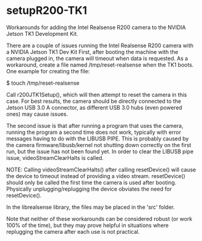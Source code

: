 # setupR200-TK1
Workarounds for adding the Intel Realsense R200 camera to the NVIDIA Jetson TK1 Development Kit.


There are a couple of issues running the Intel Realsense R200 camera with a NVIDIA Jetson TK1 Dev Kit
First, after booting the machine with the camera plugged in, the camera will timeout when data is requested.
As a workaround, create a file named /tmp/reset-realsense when the TK1 boots. One example for creating the file:

$ touch /tmp/reset-realsense

Call r200JTK1Setup(), which will then attempt to reset the camera in this case. For best results, the camera
should be directly connected to the Jetson USB 3.0 A connector, as different USB 3.0 hubs (even powered ones) may cause issues.

The second issue is that after running a program that uses the camera, running the program a second time
does not work, typically with error messages having to do with the LIBUSB PIPE. This is probably
caused by the camera firmware/libusb/kernel not shutting down correctly on the first run, but the issue has not
been found yet.
In order to clear the LIBUSB pipe issue, videoStreamClearHalts is called. 

NOTE: Calling videoStreamClearHalts() after calling resetDevice() will cause the device to timeout instead of 
providing a video stream. resetDevice() should only be called the first time the camera is used after booting. Physically 
unplugging/replugging the device obviates the need for resetDevice().

In the librealsense library, the files may be placed in the 'src' folder.

Note that neither of these workarounds can be considered robust (or work 100% of the time), but they may prove helpful
in situations where replugging the camera after each use is not practical.

